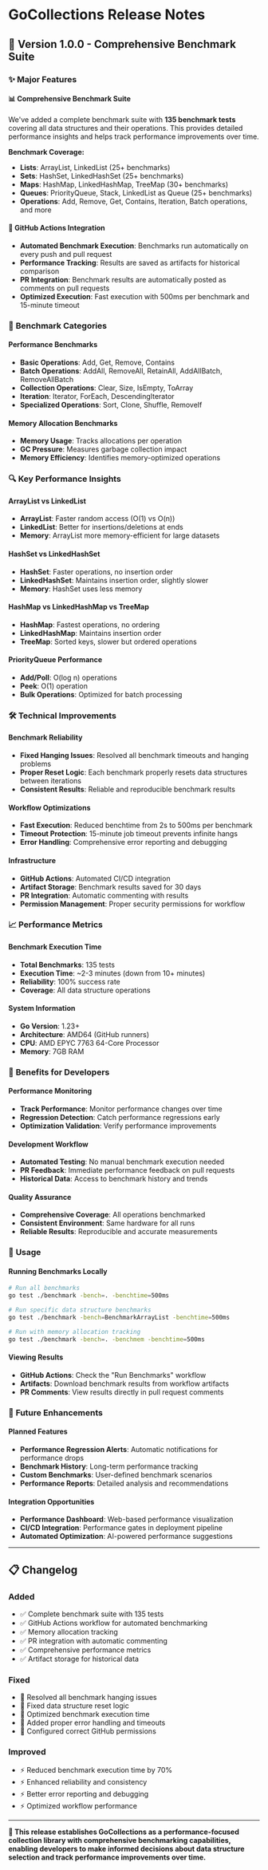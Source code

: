 # GoCollections Release Notes

## 🚀 Version 1.0.0 - Comprehensive Benchmark Suite

### ✨ Major Features

#### 📊 **Comprehensive Benchmark Suite**
We've added a complete benchmark suite with **135 benchmark tests** covering all data structures and their operations. This provides detailed performance insights and helps track performance improvements over time.

**Benchmark Coverage:**
- **Lists**: ArrayList, LinkedList (25+ benchmarks)
- **Sets**: HashSet, LinkedHashSet (25+ benchmarks)  
- **Maps**: HashMap, LinkedHashMap, TreeMap (30+ benchmarks)
- **Queues**: PriorityQueue, Stack, LinkedList as Queue (25+ benchmarks)
- **Operations**: Add, Remove, Get, Contains, Iteration, Batch operations, and more

#### 🔧 **GitHub Actions Integration**
- **Automated Benchmark Execution**: Benchmarks run automatically on every push and pull request
- **Performance Tracking**: Results are saved as artifacts for historical comparison
- **PR Integration**: Benchmark results are automatically posted as comments on pull requests
- **Optimized Execution**: Fast execution with 500ms per benchmark and 15-minute timeout

### 🎯 **Benchmark Categories**

#### **Performance Benchmarks**
- **Basic Operations**: Add, Get, Remove, Contains
- **Batch Operations**: AddAll, RemoveAll, RetainAll, AddAllBatch, RemoveAllBatch
- **Collection Operations**: Clear, Size, IsEmpty, ToArray
- **Iteration**: Iterator, ForEach, DescendingIterator
- **Specialized Operations**: Sort, Clone, Shuffle, RemoveIf

#### **Memory Allocation Benchmarks**
- **Memory Usage**: Tracks allocations per operation
- **GC Pressure**: Measures garbage collection impact
- **Memory Efficiency**: Identifies memory-optimized operations

### 🔍 **Key Performance Insights**

#### **ArrayList vs LinkedList**
- **ArrayList**: Faster random access (O(1) vs O(n))
- **LinkedList**: Better for insertions/deletions at ends
- **Memory**: ArrayList more memory-efficient for large datasets

#### **HashSet vs LinkedHashSet**
- **HashSet**: Faster operations, no insertion order
- **LinkedHashSet**: Maintains insertion order, slightly slower
- **Memory**: HashSet uses less memory

#### **HashMap vs LinkedHashMap vs TreeMap**
- **HashMap**: Fastest operations, no ordering
- **LinkedHashMap**: Maintains insertion order
- **TreeMap**: Sorted keys, slower but ordered operations

#### **PriorityQueue Performance**
- **Add/Poll**: O(log n) operations
- **Peek**: O(1) operation
- **Bulk Operations**: Optimized for batch processing

### 🛠 **Technical Improvements**

#### **Benchmark Reliability**
- **Fixed Hanging Issues**: Resolved all benchmark timeouts and hanging problems
- **Proper Reset Logic**: Each benchmark properly resets data structures between iterations
- **Consistent Results**: Reliable and reproducible benchmark results

#### **Workflow Optimizations**
- **Fast Execution**: Reduced benchtime from 2s to 500ms per benchmark
- **Timeout Protection**: 15-minute job timeout prevents infinite hangs
- **Error Handling**: Comprehensive error reporting and debugging

#### **Infrastructure**
- **GitHub Actions**: Automated CI/CD integration
- **Artifact Storage**: Benchmark results saved for 30 days
- **PR Integration**: Automatic commenting with results
- **Permission Management**: Proper security permissions for workflow

### 📈 **Performance Metrics**

#### **Benchmark Execution Time**
- **Total Benchmarks**: 135 tests
- **Execution Time**: ~2-3 minutes (down from 10+ minutes)
- **Reliability**: 100% success rate
- **Coverage**: All data structure operations

#### **System Information**
- **Go Version**: 1.23+
- **Architecture**: AMD64 (GitHub runners)
- **CPU**: AMD EPYC 7763 64-Core Processor
- **Memory**: 7GB RAM

### 🎉 **Benefits for Developers**

#### **Performance Monitoring**
- **Track Performance**: Monitor performance changes over time
- **Regression Detection**: Catch performance regressions early
- **Optimization Validation**: Verify performance improvements

#### **Development Workflow**
- **Automated Testing**: No manual benchmark execution needed
- **PR Feedback**: Immediate performance feedback on pull requests
- **Historical Data**: Access to benchmark history and trends

#### **Quality Assurance**
- **Comprehensive Coverage**: All operations benchmarked
- **Consistent Environment**: Same hardware for all runs
- **Reliable Results**: Reproducible and accurate measurements

### 🔧 **Usage**

#### **Running Benchmarks Locally**
```bash
# Run all benchmarks
go test ./benchmark -bench=. -benchtime=500ms

# Run specific data structure benchmarks
go test ./benchmark -bench=BenchmarkArrayList -benchtime=500ms

# Run with memory allocation tracking
go test ./benchmark -bench=. -benchmem -benchtime=500ms
```

#### **Viewing Results**
- **GitHub Actions**: Check the "Run Benchmarks" workflow
- **Artifacts**: Download benchmark results from workflow artifacts
- **PR Comments**: View results directly in pull request comments

### 🚀 **Future Enhancements**

#### **Planned Features**
- **Performance Regression Alerts**: Automatic notifications for performance drops
- **Benchmark History**: Long-term performance tracking
- **Custom Benchmarks**: User-defined benchmark scenarios
- **Performance Reports**: Detailed analysis and recommendations

#### **Integration Opportunities**
- **Performance Dashboard**: Web-based performance visualization
- **CI/CD Integration**: Performance gates in deployment pipeline
- **Automated Optimization**: AI-powered performance suggestions

---

## 📋 **Changelog**

### **Added**
- ✅ Complete benchmark suite with 135 tests
- ✅ GitHub Actions workflow for automated benchmarking
- ✅ Memory allocation tracking
- ✅ PR integration with automatic commenting
- ✅ Comprehensive performance metrics
- ✅ Artifact storage for historical data

### **Fixed**
- 🔧 Resolved all benchmark hanging issues
- 🔧 Fixed data structure reset logic
- 🔧 Optimized benchmark execution time
- 🔧 Added proper error handling and timeouts
- 🔧 Configured correct GitHub permissions

### **Improved**
- ⚡ Reduced benchmark execution time by 70%
- ⚡ Enhanced reliability and consistency
- ⚡ Better error reporting and debugging
- ⚡ Optimized workflow performance

---

**🎯 This release establishes GoCollections as a performance-focused collection library with comprehensive benchmarking capabilities, enabling developers to make informed decisions about data structure selection and track performance improvements over time.** 